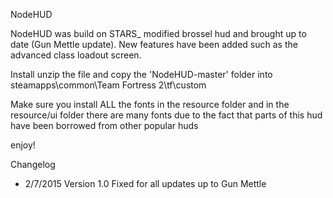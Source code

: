 NodeHUD

NodeHUD was build on STARS_ modified brossel hud and brought up to date (Gun Mettle update). New features have been added such as the advanced class loadout screen.

Install unzip the file and copy the 'NodeHUD-master' folder into steamapps\common\Team Fortress 2\tf\custom

Make sure you install ALL the fonts in the resource folder and in the resource/ui folder there are many fonts due to the fact that parts of this hud have been borrowed from other popular huds

enjoy!

Changelog

* 2/7/2015
  Version 1.0
  Fixed for all updates up to Gun Mettle
